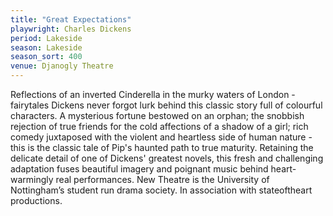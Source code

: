 ```yaml
---
title: "Great Expectations"
playwright: Charles Dickens
period: Lakeside
season: Lakeside
season_sort: 400
venue: Djanogly Theatre
---
```


Reflections of an inverted Cinderella in the murky waters of London - fairytales Dickens never forgot lurk behind this classic story full of colourful characters. A mysterious fortune bestowed on an orphan; the snobbish rejection of true friends for the cold affections of a shadow of a girl; rich comedy juxtaposed with the violent and heartless side of human nature - this is the classic tale of Pip's haunted path to true maturity. Retaining the delicate detail of one of Dickens' greatest novels, this fresh and challenging adaptation fuses beautiful imagery and poignant music behind heart-warmingly real performances. New Theatre is the University of Nottingham’s student run drama society. In association with stateoftheart productions.
